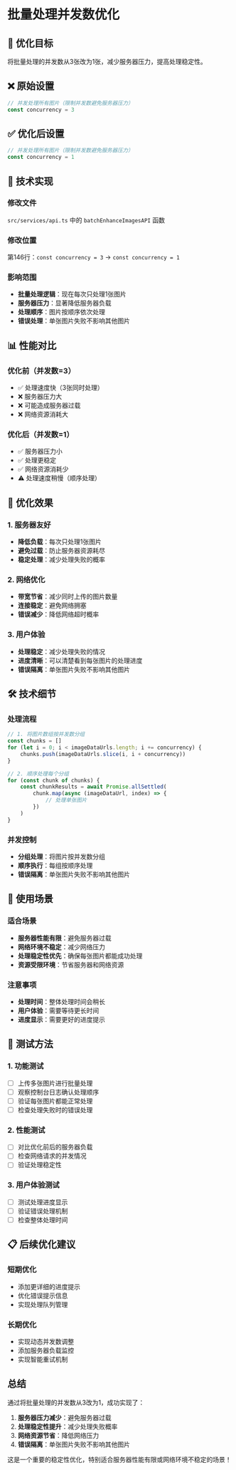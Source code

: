 # 批量处理并发数优化

## 🎯 优化目标
将批量处理的并发数从3张改为1张，减少服务器压力，提高处理稳定性。

## ❌ 原始设置
```javascript
// 并发处理所有图片（限制并发数避免服务器压力）
const concurrency = 3
```

## ✅ 优化后设置
```javascript
// 并发处理所有图片（限制并发数避免服务器压力）
const concurrency = 1
```

## 🔧 技术实现

### 修改文件
`src/services/api.ts` 中的 `batchEnhanceImagesAPI` 函数

### 修改位置
第146行：`const concurrency = 3` → `const concurrency = 1`

### 影响范围
- **批量处理逻辑**：现在每次只处理1张图片
- **服务器压力**：显著降低服务器负载
- **处理顺序**：图片按顺序依次处理
- **错误处理**：单张图片失败不影响其他图片

## 📊 性能对比

### 优化前（并发数=3）
- ✅ 处理速度快（3张同时处理）
- ❌ 服务器压力大
- ❌ 可能造成服务器过载
- ❌ 网络资源消耗大

### 优化后（并发数=1）
- ✅ 服务器压力小
- ✅ 处理更稳定
- ✅ 网络资源消耗少
- ⚠️ 处理速度稍慢（顺序处理）

## 🚀 优化效果

### 1. 服务器友好
- **降低负载**：每次只处理1张图片
- **避免过载**：防止服务器资源耗尽
- **稳定处理**：减少处理失败的概率

### 2. 网络优化
- **带宽节省**：减少同时上传的图片数量
- **连接稳定**：避免网络拥塞
- **错误减少**：降低网络超时概率

### 3. 用户体验
- **处理稳定**：减少处理失败的情况
- **进度清晰**：可以清楚看到每张图片的处理进度
- **错误隔离**：单张图片失败不影响其他图片

## 🛠️ 技术细节

### 处理流程
```javascript
// 1. 将图片数组按并发数分组
const chunks = []
for (let i = 0; i < imageDataUrls.length; i += concurrency) {
    chunks.push(imageDataUrls.slice(i, i + concurrency))
}

// 2. 顺序处理每个分组
for (const chunk of chunks) {
    const chunkResults = await Promise.allSettled(
        chunk.map(async (imageDataUrl, index) => {
            // 处理单张图片
        })
    )
}
```

### 并发控制
- **分组处理**：将图片按并发数分组
- **顺序执行**：每组按顺序处理
- **错误隔离**：单张图片失败不影响其他图片

## 📝 使用场景

### 适合场景
- **服务器性能有限**：避免服务器过载
- **网络环境不稳定**：减少网络压力
- **处理稳定性优先**：确保每张图片都能成功处理
- **资源受限环境**：节省服务器和网络资源

### 注意事项
- **处理时间**：整体处理时间会稍长
- **用户体验**：需要等待更长时间
- **进度显示**：需要更好的进度提示

## 🧪 测试方法

### 1. 功能测试
- [ ] 上传多张图片进行批量处理
- [ ] 观察控制台日志确认处理顺序
- [ ] 验证每张图片都能正常处理
- [ ] 检查处理失败时的错误处理

### 2. 性能测试
- [ ] 对比优化前后的服务器负载
- [ ] 检查网络请求的并发情况
- [ ] 验证处理稳定性

### 3. 用户体验测试
- [ ] 测试处理进度显示
- [ ] 验证错误处理机制
- [ ] 检查整体处理时间

## 📋 后续优化建议

### 短期优化
- 添加更详细的进度提示
- 优化错误提示信息
- 实现处理队列管理

### 长期优化
- 实现动态并发数调整
- 添加服务器负载监控
- 实现智能重试机制

## 总结

通过将批量处理的并发数从3改为1，成功实现了：

1. **服务器压力减少**：避免服务器过载
2. **处理稳定性提升**：减少处理失败概率
3. **网络资源节省**：降低网络压力
4. **错误隔离**：单张图片失败不影响其他图片

这是一个重要的稳定性优化，特别适合服务器性能有限或网络环境不稳定的场景！
